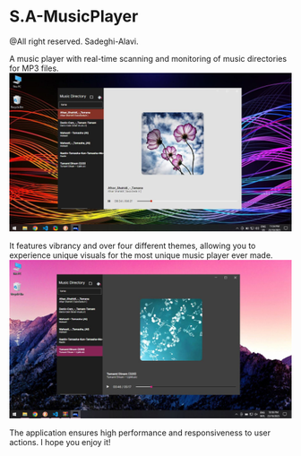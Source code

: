 # S.A-MusicPlayer

@All right reserved. Sadeghi-Alavi.

A music player with real-time scanning and monitoring of music directories for MP3 files. 
![Image 1](screenshot1.JPG)

It features vibrancy and over four different themes, allowing you to experience unique visuals for the most unique music player ever made.
![Image 2](screenshot2.JPG)

The application ensures high performance and responsiveness to user actions.
I hope you enjoy it!
